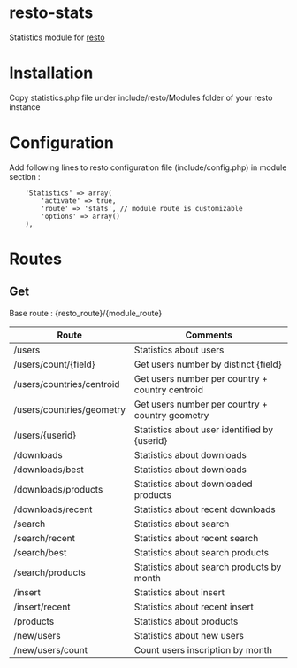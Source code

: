 # resto-stats

Statistics module for [resto](http://mapshup.com/resto/)

# Installation
Copy statistics.php file under include/resto/Modules folder of your resto instance

# Configuration
Add following lines to resto configuration file (include/config.php) in module section :

        'Statistics' => array(
            'activate' => true,
            'route' => 'stats', // module route is customizable
            'options' => array()
        ),

# Routes
## Get

Base route : {resto_route}/{module_route}

Route | Comments
----- | --------
/users | Statistics about users
/users/count/{field} | Get users number by distinct {field}
/users/countries/centroid | Get users number per country + country centroid
/users/countries/geometry | Get users number per country + country geometry
/users/{userid} | Statistics about user identified by {userid}
/downloads | Statistics about downloads
/downloads/best | Statistics about downloads
/downloads/products | Statistics about downloaded products
/downloads/recent | Statistics about recent downloads
/search | Statistics about search
/search/recent | Statistics about recent search
/search/best | Statistics about search products
/search/products | Statistics about search products by month
/insert | Statistics about insert
/insert/recent | Statistics about recent insert
/products | Statistics about products
/new/users | Statistics about new users
/new/users/count | Count users inscription by month